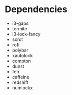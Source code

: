 # Dependencies
- i3-gaps
- termite
- i3-lock-fancy
- scrot
- rofi
- polybar
- xautolock
- compton
- dunst
- feh
- caffeine
- redshift
- numlockx
